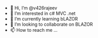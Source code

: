 - 👋 Hi, I’m @v426rajeev
- 👀 I’m interested in c# MVC .net
- 🌱 I’m currently learning bLAZOR
- 💞️ I’m looking to collaborate on BLAZOR
- 📫 How to reach me ...

<!---
v426rajeev/v426rajeev is a ✨ special ✨ repository because its `README.md` (this file) appears on your GitHub profile.
You can click the Preview link to take a look at your changes.
--->
